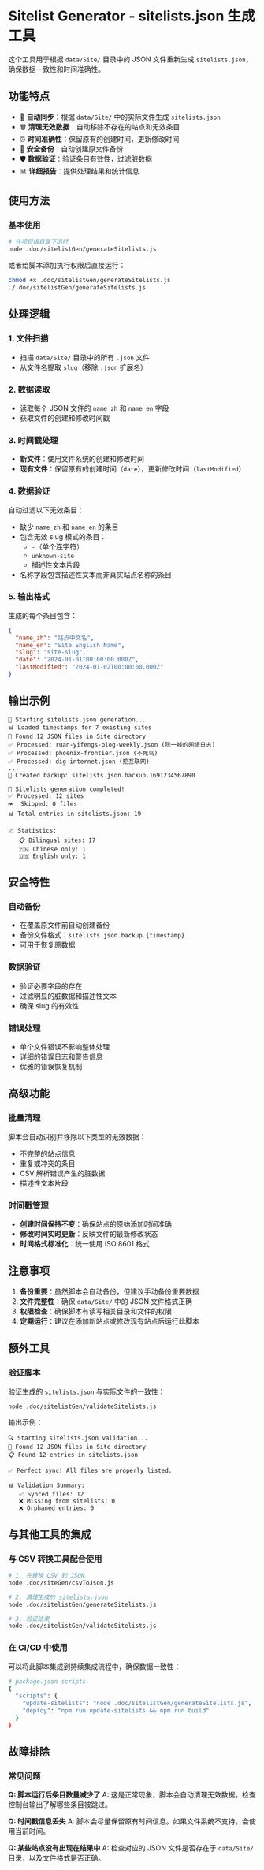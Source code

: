 # Sitelist Generator - sitelists.json 生成工具

这个工具用于根据 `data/Site/` 目录中的 JSON 文件重新生成 `sitelists.json`，确保数据一致性和时间准确性。

## 功能特点

- 🔄 **自动同步**：根据 `data/Site/` 中的实际文件生成 `sitelists.json`
- 🗑️ **清理无效数据**：自动移除不存在的站点和无效条目
- ⏰ **时间准确性**：保留原有的创建时间，更新修改时间
- 💾 **安全备份**：自动创建原文件备份
- 🛡️ **数据验证**：验证条目有效性，过滤脏数据
- 📊 **详细报告**：提供处理结果和统计信息

## 使用方法

### 基本使用

```bash
# 在项目根目录下运行
node .doc/sitelistGen/generateSitelists.js
```

或者给脚本添加执行权限后直接运行：

```bash
chmod +x .doc/sitelistGen/generateSitelists.js
./.doc/sitelistGen/generateSitelists.js
```

## 处理逻辑

### 1. 文件扫描
- 扫描 `data/Site/` 目录中的所有 `.json` 文件
- 从文件名提取 `slug`（移除 `.json` 扩展名）

### 2. 数据读取
- 读取每个 JSON 文件的 `name_zh` 和 `name_en` 字段
- 获取文件的创建和修改时间戳

### 3. 时间戳处理
- **新文件**：使用文件系统的创建和修改时间
- **现有文件**：保留原有的创建时间（`date`），更新修改时间（`lastModified`）

### 4. 数据验证
自动过滤以下无效条目：
- 缺少 `name_zh` 和 `name_en` 的条目
- 包含无效 slug 模式的条目：
  - `-`（单个连字符）
  - `unknown-site`
  - 描述性文本片段
- 名称字段包含描述性文本而非真实站点名称的条目

### 5. 输出格式
生成的每个条目包含：
```json
{
  "name_zh": "站点中文名",
  "name_en": "Site English Name",
  "slug": "site-slug",
  "date": "2024-01-01T00:00:00.000Z",
  "lastModified": "2024-01-02T00:00:00.000Z"
}
```

## 输出示例

```
🚀 Starting sitelists.json generation...
📊 Loaded timestamps for 7 existing sites
📁 Found 12 JSON files in Site directory
✅ Processed: ruan-yifengs-blog-weekly.json (阮一峰的网络日志)
✅ Processed: phoenix-frontier.json (不死鸟)
✅ Processed: dig-internet.json (挖互联网)
...
💾 Created backup: sitelists.json.backup.1691234567890

🎉 Sitelists generation completed!
✅ Processed: 12 sites
⏭️  Skipped: 0 files
📊 Total entries in sitelists.json: 19

📈 Statistics:
   📋 Bilingual sites: 17
   🇨🇳 Chinese only: 1
   🇺🇸 English only: 1
```

## 安全特性

### 自动备份
- 在覆盖原文件前自动创建备份
- 备份文件格式：`sitelists.json.backup.{timestamp}`
- 可用于恢复原数据

### 数据验证
- 验证必要字段的存在
- 过滤明显的脏数据和描述性文本
- 确保 slug 的有效性

### 错误处理
- 单个文件错误不影响整体处理
- 详细的错误日志和警告信息
- 优雅的错误恢复机制

## 高级功能

### 批量清理
脚本会自动识别并移除以下类型的无效数据：
- 不完整的站点信息
- 重复或冲突的条目
- CSV 解析错误产生的脏数据
- 描述性文本片段

### 时间戳管理
- **创建时间保持不变**：确保站点的原始添加时间准确
- **修改时间实时更新**：反映文件的最新修改状态
- **时间格式标准化**：统一使用 ISO 8601 格式

## 注意事项

1. **备份重要**：虽然脚本会自动备份，但建议手动备份重要数据
2. **文件完整性**：确保 `data/Site/` 中的 JSON 文件格式正确
3. **权限检查**：确保脚本有读写相关目录和文件的权限
4. **定期运行**：建议在添加新站点或修改现有站点后运行此脚本

## 额外工具

### 验证脚本
验证生成的 `sitelists.json` 与实际文件的一致性：

```bash
node .doc/sitelistGen/validateSitelists.js
```

输出示例：
```
🔍 Starting sitelists.json validation...
📁 Found 12 JSON files in Site directory
📋 Found 12 entries in sitelists.json

✅ Perfect sync! All files are properly listed.

📊 Validation Summary:
   ✅ Synced files: 12
   ❌ Missing from sitelists: 0
   ❌ Orphaned entries: 0
```

## 与其他工具的集成

### 与 CSV 转换工具配合使用
```bash
# 1. 先转换 CSV 到 JSON
node .doc/siteGen/csvToJson.js

# 2. 清理生成的 sitelists.json
node .doc/sitelistGen/generateSitelists.js

# 3. 验证结果
node .doc/sitelistGen/validateSitelists.js
```

### 在 CI/CD 中使用
可以将此脚本集成到持续集成流程中，确保数据一致性：
```bash
# package.json scripts
{
  "scripts": {
    "update-sitelists": "node .doc/sitelistGen/generateSitelists.js",
    "deploy": "npm run update-sitelists && npm run build"
  }
}
```

## 故障排除

### 常见问题

**Q: 脚本运行后条目数量减少了**
A: 这是正常现象，脚本会自动清理无效数据。检查控制台输出了解哪些条目被跳过。

**Q: 时间戳信息丢失**
A: 脚本会尽量保留原有时间信息。如果文件系统不支持，会使用当前时间。

**Q: 某些站点没有出现在结果中**
A: 检查对应的 JSON 文件是否存在于 `data/Site/` 目录，以及文件格式是否正确。
